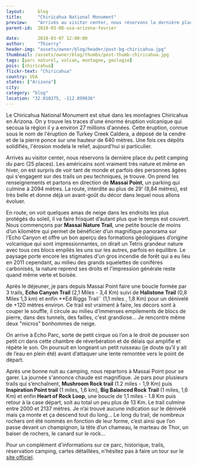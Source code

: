 ```yaml
---
layout:     blog
title:      "Chiricahua National Monument"
preview:    "Arrivés au visitor center, nous réservons la dernière place du petit camping du parc (25 places). Les américains sont vraiment très..."
parent-id:  2018-03-08-usa-arizona-fevrier

date:       2018-03-07 12:00:00
author:     "Thierry"
header-img: "assets/owner/blog/header/post-bg-chiricahua.jpg"
thumbnail: /assets/owner/blog/thumbs/post-thumb-chiricahua.jpg
tags: [parc naturel, volcan, montagne, geologie]
pois: [chiricahua]
flickr-text: "Chiricahua"
country: USA 
states: ["Arizona"]
city: 
category: "blog"
location: "32.010275, -112.899836"
---
```


Le Chiricahua National Monument est situé dans les montagnes Chiricahua en Arizona. On y trouve les traces d'une énorme éruption volcanique qui secoua la région il y a environ 27 millions d'années. Cette éruption, connue sous le nom de l'éruption de Turkey Creek Caldera, a déposé de la cendre et de la pierre ponce sur une hauteur de 640 mètres. Une fois ces dépôts solidifiés, l'érosion modela le relief, aujourd'hui si particulier.

Arrivés au visitor center, nous réservons la dernière place du petit camping du parc (25 places). Les américains sont vraiment très nature et même en hiver, on est surpris de voir tant de monde et parfois des personnes âgées qui s'engagent sur des trails un peu techniques, je trouve. On prend les renseignements et partons en direction de **Massai Point**, un parking qui culmine à 2094 mètres. La route, interdite au plus de 29’ (8,84 mètres), est très belle et donne déjà un avant-goût du décor dans lequel nous allons évoluer.

En route, on voit quelques amas de neige dans les endroits les plus protégés du soleil, il va faire frisquet d’autant plus que le temps est couvert. Nous commençons par **Massai Nature Trail**, une petite boucle de moins d’un kilomètre qui permet de bénéficier d’un magnifique panorama sur l’Echo Canyon et offre un bon aperçu des formations géologiques d’origine volcanique qui sont impressionnantes, on dirait un Tetris grandeur nature avec tous ces blocs empilés les uns sur les autres, parfois en équilibre. Le paysage porte encore les stigmates d'un gros incendie de forêt qui a eu lieu en 2011 cependant, au milieu des grands squelettes de conifères carbonisés, la nature reprend ses droits et l'impression générale reste quand même verte et boisée.

Après le déjeuner, je pars depuis Massai Point faire une boucle formée par 3 trails, **Echo Canyon Trail** (2,1 Miles - 3,4 Km) suivi de **Halistone Trail** (0,8 Miles 1,3 km) et enfin **Ed Riggs Trail¨ (1,1 miles , 1,8 Km) pour un dénivelé de +120 mètres environ. Ce trail est vraiment à faire, les décors sont à couper le souffle, il circule au milieu d’immenses empilements de blocs de pierre, dans des tunnels, des failles, c'est grandiose… Je rencontre même deux "micros" bonhommes de neige.

On arrive à Echo Parc, sorte de petit cirque où l’on a le droit de pousser son petit cri dans cette chambre de réverbération et de délais qui amplifie et répète le son. On poursuit en longeant un petit ruisseau (je doute qu’il y ait de l’eau en plein été) avant d’attaquer une lente remontée vers le point de départ.

Après une bonne nuit au camping, nous repartons à Massai Point pour se garer. La journée s'annonce chaude est magnifique. Je pars pour plusieurs trails qui s’enchaînent, **Mushroom Rock trail** (1.2 miles - 1,9 Km) puis **Inspiration Point trail** (1 miles, 1,6 km), **Big Balanced Rock Trail** (1 miles, 1,6 Km) et enfin **Heart of Rock Loop**, une boucle de 1,1 miles - 1.8 Km puis retour à la case départ, soit au total un peu plus de 13 Km. Le trail culmine entre 2000 et 2137 mètres. Je n’ai trouvé aucune indication sur le dénivelé mais ça monte et ça descend tout du long… Le long du trail, de nombreux rochers ont été nommés en fonction de leur forme, c’est ainsi que l’on passe devant un champignon, la tête d’un chameau, le marteau de Thor, un baiser de rochers, le canard sur le rock…







Pour un complément d'informations sur ce parc, historique, trails, réservation camping, cartes détaillées, n'hésitez pas à faire un tour sur le [site officiel](http://www.www.nps.gov/chir/index.htm).